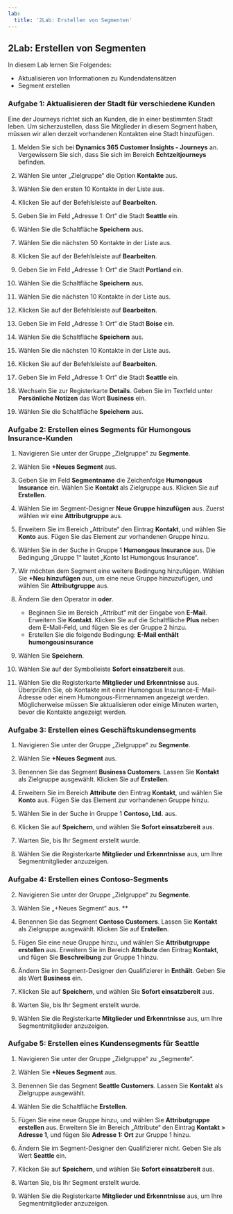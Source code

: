 ```yaml
---
lab:
  title: '2Lab: Erstellen von Segmenten'
---
```


## 2Lab: Erstellen von Segmenten 

In diesem Lab lernen Sie Folgendes:
- Aktualisieren von Informationen zu Kundendatensätzen
- Segment erstellen 

### Aufgabe 1: Aktualisieren der Stadt für verschiedene Kunden

Eine der Journeys richtet sich an Kunden, die in einer bestimmten Stadt leben. Um sicherzustellen, dass Sie Mitglieder in diesem Segment haben, müssen wir allen derzeit vorhandenen Kontakten eine Stadt hinzufügen.

1. Melden Sie sich bei **Dynamics 365 Customer Insights - Journeys** an. Vergewissern Sie sich, dass Sie sich im Bereich **Echtzeitjourneys** befinden.

1. Wählen Sie unter „Zielgruppe“ die Option **Kontakte** aus.

1. Wählen Sie den ersten 10 Kontakte in der Liste aus. 

1. Klicken Sie auf der Befehlsleiste auf **Bearbeiten**.

1. Geben Sie im Feld „Adresse 1: Ort“ die Stadt **Seattle** ein.

1. Wählen Sie die Schaltfläche **Speichern** aus.

1. Wählen Sie die nächsten 50 Kontakte in der Liste aus.

1. Klicken Sie auf der Befehlsleiste auf **Bearbeiten**.

1. Geben Sie im Feld „Adresse 1: Ort“ die Stadt **Portland** ein.

1. Wählen Sie die Schaltfläche **Speichern** aus.

1. Wählen Sie die nächsten 10 Kontakte in der Liste aus.

1. Klicken Sie auf der Befehlsleiste auf **Bearbeiten**.

1. Geben Sie im Feld „Adresse 1: Ort“ die Stadt **Boise** ein.

1. Wählen Sie die Schaltfläche **Speichern** aus.

1. Wählen Sie die nächsten 10 Kontakte in der Liste aus.

1. Klicken Sie auf der Befehlsleiste auf **Bearbeiten**.

1. Geben Sie im Feld „Adresse 1: Ort“ die Stadt **Seattle** ein.

1. Wechseln Sie zur Registerkarte **Details**. Geben Sie im Textfeld unter **Persönliche Notizen** das Wort **Business** ein.

1. Wählen Sie die Schaltfläche **Speichern** aus.

### Aufgabe 2: Erstellen eines Segments für Humongous Insurance-Kunden

1. Navigieren Sie unter der Gruppe „Zielgruppe“ zu **Segmente**.

1. Wählen Sie **+Neues Segment** aus.

1. Geben Sie im Feld **Segmentname** die Zeichenfolge **Humongous Insurance** ein. Wählen Sie **Kontakt** als Zielgruppe aus. Klicken Sie auf **Erstellen**.

1. Wählen Sie im Segment-Designer **Neue Gruppe hinzufügen** aus. Zuerst wählen wir eine **Attributgruppe** aus.

1. Erweitern Sie im Bereich „Attribute“ den Eintrag **Kontakt**, und wählen Sie **Konto** aus. Fügen Sie das Element zur vorhandenen Gruppe hinzu.

1. Wählen Sie in der Suche in Gruppe 1 **Humongous Insurance** aus. Die Bedingung „Gruppe 1“ lautet „Konto Ist Humongous Insurance“.

1. Wir möchten dem Segment eine weitere Bedingung hinzufügen. Wählen Sie **+Neu hinzufügen** aus, um eine neue Gruppe hinzuzufügen, und wählen Sie **Attributgruppe** aus.

1. Ändern Sie den Operator in **oder**.
    - Beginnen Sie im Bereich „Attribut“ mit der Eingabe von **E-Mail**. Erweitern Sie **Kontakt**. Klicken Sie auf die Schaltfläche **Plus** neben dem E-Mail-Feld, und fügen Sie es der Gruppe 2 hinzu.
    - Erstellen Sie die folgende Bedingung: **E-Mail enthält humongousinsurance**

1. Wählen Sie **Speichern**.

1. Wählen Sie auf der Symbolleiste **Sofort einsatzbereit** aus.

1. Wählen Sie die Registerkarte **Mitglieder und Erkenntnisse** aus. Überprüfen Sie, ob Kontakte mit einer Humongous Insurance-E-Mail-Adresse oder einem Humongous-Firmennamen angezeigt werden. Möglicherweise müssen Sie aktualisieren oder einige Minuten warten, bevor die Kontakte angezeigt werden.

### Aufgabe 3: Erstellen eines Geschäftskundensegments

1. Navigieren Sie unter der Gruppe „Zielgruppe“ zu **Segmente**.

1. Wählen Sie **+Neues Segment** aus.

1. Benennen Sie das Segment **Business Customers**. Lassen Sie **Kontakt** als Zielgruppe ausgewählt. Klicken Sie auf **Erstellen**.

1. Erweitern Sie im Bereich **Attribute** den Eintrag **Kontakt**, und wählen Sie **Konto** aus. Fügen Sie das Element zur vorhandenen Gruppe hinzu.

1. Wählen Sie in der Suche in Gruppe 1 **Contoso, Ltd.** aus.

1. Klicken Sie auf **Speichern**, und wählen Sie **Sofort einsatzbereit** aus.

1. Warten Sie, bis Ihr Segment erstellt wurde.

1. Wählen Sie die Registerkarte **Mitglieder und Erkenntnisse** aus, um Ihre Segmentmitglieder anzuzeigen.

### Aufgabe 4: Erstellen eines Contoso-Segments  
2.  Navigieren Sie unter der Gruppe „Zielgruppe“ zu **Segmente**. 

3.  Wählen Sie „+Neues Segment“ aus. **

4.  Benennen Sie das Segment **Contoso Customers**. Lassen Sie **Kontakt** als Zielgruppe ausgewählt. Klicken Sie auf **Erstellen**.

5.  Fügen Sie eine neue Gruppe hinzu, und wählen Sie **Attributgruppe erstellen** aus. Erweitern Sie im Bereich **Attribute** den Eintrag **Kontakt**, und fügen Sie **Beschreibung** zur Gruppe 1 hinzu. 

6.  Ändern Sie im Segment-Designer den Qualifizierer in **Enthält**. Geben Sie als Wert **Business** ein.

7.  Klicken Sie auf **Speichern**, und wählen Sie **Sofort einsatzbereit** aus. 

8.  Warten Sie, bis Ihr Segment erstellt wurde. 

9.  Wählen Sie die Registerkarte **Mitglieder und Erkenntnisse** aus, um Ihre Segmentmitglieder anzuzeigen. 


### Aufgabe 5: Erstellen eines Kundensegments für Seattle
1. Navigieren Sie unter der Gruppe „Zielgruppe“ zu „Segmente“.

1. Wählen Sie **+Neues Segment** aus.

1. Benennen Sie das Segment **Seattle Customers**. Lassen Sie **Kontakt** als Zielgruppe ausgewählt.

1. Wählen Sie die Schaltfläche **Erstellen**.

1. Fügen Sie eine neue Gruppe hinzu, und wählen Sie **Attributgruppe erstellen** aus. Erweitern Sie im Bereich „Attribute“ den Eintrag **Kontakt > Adresse 1**, und fügen Sie **Adresse 1: Ort** zur Gruppe 1 hinzu.

1. Ändern Sie im Segment-Designer den Qualifizierer nicht. Geben Sie als Wert **Seattle** ein.

1. Klicken Sie auf **Speichern**, und wählen Sie **Sofort einsatzbereit** aus.

1. Warten Sie, bis Ihr Segment erstellt wurde.

1. Wählen Sie die Registerkarte **Mitglieder und Erkenntnisse** aus, um Ihre Segmentmitglieder anzuzeigen.
